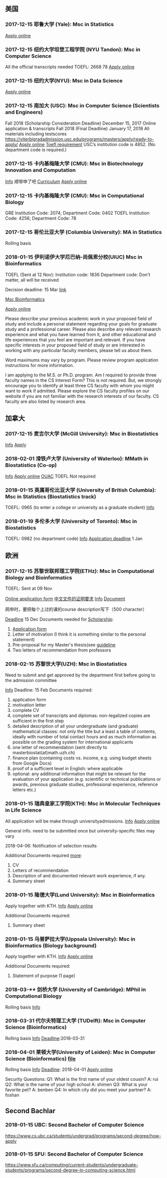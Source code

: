 ## 美国

### 2017-12-15 耶鲁大学 (Yale): Msc in Statistics
[Apply online](https://apply.grad.yale.edu/apply/frm?c1f71044-d024-44fc-92a7-7535ff6c0174)

### 2017-12-15 纽约大学坦登工程学院 (NYU Tandon): Msc in Computer Science
All the official transcripts needed
TOEFL: 2668 78
[Apply online](http://engineering.nyu.edu/admissions/graduate/apply)

### 2017-12-15 纽约大学(NYU): Msc in Data Science 
[Apply online](https://apply.gsas.nyu.edu/apply/)

### 2017-12-15 南加大 (USC): Msc in Computer Science (Scientists and Engineers)
Fall 2018 (Scholarship Consideration Deadline)	December 15, 2017	Online application & transcripts
Fall 2018 (Final Deadline)	January 17, 2018	All materials including testscores
https://viterbigradadmission.usc.edu/programs/masters/apply/ready-to-apply/
[Apply online](https://usc.liaisoncas.com/applicant-ux/#/login)
[Toefl requirement](https://gradadm.usc.edu/lightboxes/international-students-english-proficiency/) USC’s institution code is 4852. (No department code is required.)

### 2017-12-15 卡内基梅隆大学 (CMU): Msc in Biotechnology Innovation and Computation
[Info](http://bic.cs.cmu.edu/admissions/)
顺带申了吧
[Curriculum](http://bic.cs.cmu.edu/curriculum/#11675)
[Apply online]()

### 2017-12-15 卡内基梅隆大学 (CMU): Msc in Computational Biology
GRE Institution Code: 2074; Department Code: 0402
TOEFL Institution Code: 4256; Department Code: 78

### 2017-12-15 哥伦比亚大学 (Columbia University): MA in Statistics
Rolling basis

### 2018-01-15 伊利诺伊大学厄巴纳-尚佩恩分校(UIUC) Msc in Bioinformatics
TOEFL (Sent at 12 Nov): 
Institution code: 1836
Department code: Don't matter, all will be received

Decision deadline: 15 Mar [link](https://cs.illinois.edu/admissions/graduate/application-deadlines)

[Msc Bioinformatics](https://cs.illinois.edu/academics/graduate/ms-bioinformatics-program)

[Apply online](https://choose.illinois.edu/apply/)

Please describe your previous academic work in your proposed field of study and include a personal statement regarding your goals for graduate study and a professional career. Please also describe any relevant research experience and what you have learned from it, and other educational and life experiences that you feel are important and relevant. If you have specific interests in your proposed field of study or are interested in working with any particular faculty members, please tell us about them.

Word maximums may vary by program. Please review program application instructions for more information.

I am applying to the M.S. or Ph.D. program. Am I required to provide three faculty names in the CS Interest Form?
This is not required. But, we strongly encourage you to identify at least three CS faculty with whom you might want to work if admitted. Please explore the CS faculty profiles on our website if you are not familiar with the research interests of our faculty. CS faculty are also listed by research area.


## 加拿大

### 2017-12-15 麦吉尔大学 (McGill University): Msc in Biostatistics

[Info](http://www.mcgill.ca/gradapplicants/german-studies-0#app)
[Apply](https://nimbus.mcgill.ca/uApply/dashboard/applicant)


### 2018-02-01 滑铁卢大学 (University of Waterloo): MMath in Biostatistics (Co-op)

[Info](https://uwaterloo.ca/graduate-studies-academic-calendar/mathematics/department-statistics-and-actuarial-science/master-mathematics-mmath-biostatistics-co-operative-program)
[Apply online](https://uwaterloo.ca/discover-graduate-studies/application-process/apply-online)
[OUAC](https://www.ouac.on.ca/apply/uwgrad/en_CA/user/login)
TOEFL Not required

### 2018-01-15 英属哥伦比亚大学 (University of British Columbia): Msc in Statistics (Biostatistics track)
TOEFL: 0965 (to enter a college or university as a graduate student)
[Info](https://www.stat.ubc.ca/Msc-program-details)

### 2018-01-19 多伦多大学 (University of Toronto): Msc in Biostatistics

TOEFL: 0982 (no department code)
[Info](http://www.dlsph.utoronto.ca/program/Msc-biostatistics/)
[Application deadline](http://www.dlsph.utoronto.ca/students/future-students/application-process/) 1 Jan

## 欧洲

### 2017-12-15 苏黎世联邦理工学院(ETHz): Msc in Computational Biology and Bioinformatics 

TOEFL: Sent at 09 Nov

[Online application form](https://www.lehrbetrieb.ethz.ch/eApply/ealogin.view?lang=en)
[中文文件的证明要求](./graduate_school/ethz/eth_certificate.pdf)
[Info](http://www.cbb.ethz.ch/prospective-students.html)
[Document](https://www.ethz.ch/en/studies/registration-application/master/application/how-to-apply/application-documents.html)

网申时，要把每个上过的课的course description写下（500 character）

[Deadline](https://www.ethz.ch/en/studies/registration-application/master/application/how-to-apply/application-schedule.html) 15 Dec
Documents needed for [Scholarship](https://www.ethz.ch/students/en/studies/financial/scholarships/excellencescholarship.html):
1. [Application form](./graduate_school/ethz/2017_ESOP_MSP_form.pdf)
2. Letter of motivation (I think it is something similar to the personal statement)
3. Pre-proposal for my Master's thesis(see [guideline](./graduate_school/ethz/Guidelines_Preproposal.pdf)
4. Two letters of recommendation from professors

### 2018-02-15 苏黎世大学(UZH): Msc in Biostatistics
Need to submit and get approved by the department first before going to the admission committee

[Info](http://www.biostat.uzh.ch/)
Deadline: 15 Feb
Documents required: 
1. application form
2. motivation letter
3. complete CV
4. complete set of transcripts and diplomas: non-legalized copies are sufficient in the first step
5. detailed description of all your undergraduate (and graduate) mathematical classes: not only the title but a least a table of contents, ideally with number of total contact hours and as much information as possible on the grading system for international applicants
6. one letter of recommendation (sent directly to masterbiostat(at)math.uzh.ch)
7. finance plan (containing costs vs. income, e.g. using budget sheets from Google Docs)
8. proof of a sufficient level in English: where applicable
9. optional: any additional information that might be relevant for the evaluation of your application (e.g. scientific or technical publications or awards, previous graduate studies, professional experience, reference letters etc.)

### 2018-01-15 瑞典皇家工学院(KTH): Msc in Molecular Techniques in Life Science
All application will be make through universityadmissions.
[Info](https://www.kth.se/en/studies/master/molecular-techniques-life-science)
[Apply online](https://www.universityadmissions.se/intl/start)

General info. need to be submitted once but university-specific files may vary 

2018-04-06: Notification of selection results

Additional Documents required [more](https://www.kth.se/en/studies/master/molecular-techniques-life-science/entry-requirements-1.501288):
1. CV
2. Letters of recommendation
3. Description of and documented relevant work experience, if any.
4. Summary sheet
	
### 2018-01-15 隆德大学(Lund University): Msc in Bioinformatics
Apply together with KTH.
[Info](http://www.lunduniversity.lu.se/lubas/i-uoh-lu-NABIF/18010)
[Apply online](https://www.universityadmissions.se/intl/start)

Additional Documents required:
1. Summary sheet

### 2018-01-15 乌普萨拉大学(Uppsala University): Msc in Bioinformatics (Biology background)
Apply together with KTH.
[Info](http://www.uu.se/en/admissions/master/selma/program/?pInr=BIOL&pKod=TBK2M&lasar=18/19)
[Apply online](https://www.universityadmissions.se/intl/start)

Additional Documents required:
1. Statement of purpose (1 page)


### 2018-03-** 剑桥大学 (University of Cambridge): MPhil in Computational Biology
Rolling basis
[Info](https://www.graduate.study.cam.ac.uk/courses/directory/maammpcbi)

### 2018-03-31 代尔夫特理工大学 (TUDelft): Msc in Computer Science (Bioinformatics)
Rolling basis
[Info](https://www.tudelft.nl/en/education/programmes/masters/computer-science/Msc-computer-science/special-programmes/bioinformatics/)
[Deadline](https://www.tudelft.nl/index.php?id=8244&L=1):2018-03-31

### 2018-04-01 莱顿大学(University of Leiden): Msc in Computer Science (Bioinformatics) [file](./graduate_school/uleiden)
Rolling basis
[Info](https://www.universiteitleiden.nl/en/education/study-programmes/master/computer-science/bioinformatics)
[Deadline](https://www.universiteitleiden.nl/en/education/study-programmes/master/computer-science/bioinformatics/admission-and-application/application-deadlines): 2018-04-01
[Apply online](https://usis.leidenuniv.nl:8011/psp/S4PRD/?cmd=login&languageCd=ENG)

Security Questions:
Q1: What is the first name of your oldest cousin?
A: rui
Q2: What is the name of your high school
A: shimen
Q3: What is your favorite pet?
A: benben
Q4: In which city did you meet your partner?
A: foshan

## Second Bachlar 

### 2018-01-15 UBC: Second Bachelor of Computer Science
https://www.cs.ubc.ca/students/undergrad/programs/second-degree/how-apply

### 2018-01-15 SFU: Second Bachelor of Computer Science
https://www.sfu.ca/computing/current-students/undergraduate-students/programs/second-degree-in-computing-science.html
